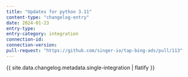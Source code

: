 ```yaml
---
title: "Updates for python 3.11"
content-type: "changelog-entry"
date: 2024-01-23
entry-type: 
entry-category: integration
connection-id: 
connection-version: 
pull-request: "https://github.com/singer-io/tap-bing-ads/pull/113"
---
```

{{ site.data.changelog.metadata.single-integration | flatify }}